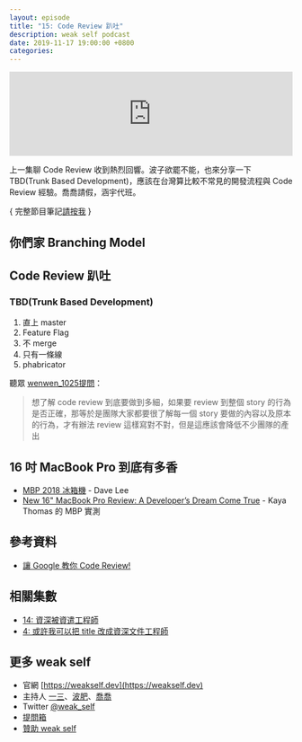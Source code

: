 ```yaml
---
layout: episode
title: "15: Code Review 趴吐"
description: weak self podcast
date: 2019-11-17 19:00:00 +0800
categories: 
---
```

<iframe src="https://www.listennotes.com/embedded/e/ec048afaf2ae463abb5c4916d480644d/" width="100%" style="width: 1px; min-width: 100%;" frameborder="0" scrolling="no"></iframe>

上一集聊 Code Review 收到熱烈回響。波子欲罷不能，也來分享一下 TBD(Trunk Based Development)，應該在台灣算比較不常見的開發流程與 Code Review 經驗。喬喬請假，涵宇代班。

{ 完整節目筆記[請按我](https://weakself.dev/episodes/15) }

## 你們家 Branching Model

## Code Review 趴吐

### TBD(Trunk Based Development)

1. 直上 master
2. Feature Flag 
3. 不 merge 
4. 只有一條線
5. phabricator

聽眾 [wenwen_1025提問](https://twitter.com/wenwen_1025/status/1194250013326491649)：

> 想了解 code review 到底要做到多細，如果要 review 到整個 story 的行為是否正確，那等於是團隊大家都要很了解每一個 story 要做的內容以及原本的行為，才有辦法 review 這樣寫對不對，但是這應該會降低不少團隊的產出

## 16 吋 MacBook Pro 到底有多香

- [MBP 2018 冰箱機](https://www.youtube.com/watch?v=Dx8J125s4cg) - Dave Lee
- [New 16" MacBook Pro Review: A Developer’s Dream Come True](https://onezero.medium.com/new-16-macbook-pro-review-a-developers-dream-come-true-989ae57882dd) - Kaya Thomas 的 MBP 實測

## 參考資料
* [讓 Google 教你 Code Review!](https://medium.com/@ryanyang1221/讓-google-教你-code-review-be251d4d81b4)

## 相關集數
* [14: 資深被資遣工程師](https://weakself.dev/episodes/14)
* [4: 或許我可以把 title 改成資深文件工程師](https://weakself.dev/episodes/4)

## 更多 weak self

* 官網 [https://weakself.dev](https://weakself.dev)
* 主持人 [一三](https://twitter.com/ethanhuang13)、[波肥](https://twitter.com/PofatTseng)、[喬喬](https://twitter.com/joe_trash_talk)
* Twitter [@weak_self](https://twitter.com/weak_self)
* [提問箱](https://peing.net/zh-TW/weak_self)
* [贊助 weak self](https://weakself.dev/#贊助)